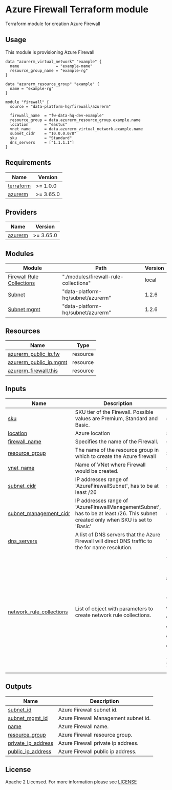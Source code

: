 # Azure Firewall Terraform module
Terraform module for creation Azure Firewall

## Usage
This module is provisioning Azure Firewall
```hcl
data "azurerm_virtual_network" "example" {
  name                = "example-name"
  resource_group_name = "example-rg"
}

data "azurerm_resource_group" "example" {
  name = "example-rg"
}

module "firewall" {
  source = "data-platform-hq/firewall/azurerm"

  firewall_name  = "fw-data-hq-dev-example"
  resource_group = data.azurerm_resource_group.example.name
  location       = "eastus"
  vnet_name      = data.azurerm_virtual_network.example.name
  subnet_cidr    = "10.0.0.0/8"
  sku            = "Standard"
  dns_servers    = ["1.1.1.1"]
}
```
<!-- BEGIN_TF_DOCS -->
## Requirements
| Name                                                                      | Version   |
|---------------------------------------------------------------------------|-----------|
| <a name="requirement_terraform"></a> [terraform](#requirement\_terraform) | >= 1.0.0  |
| <a name="requirement_azurerm"></a> [azurerm](#requirement\_azurerm)       | >= 3.65.0 |

## Providers

| Name                                                           | Version   |
|----------------------------------------------------------------|-----------|
| <a name="provider_azurerm"></a> [azurerm](#provider\_azurerm)  | >= 3.65.0 |

## Modules
| Module                                                                      | Path   |  Version
|---------------------------------------------------------------------------|-----------|-----------|
[Firewall Rule Collections](https://github.com/data-platform-hq/terraform-azurerm-firewall/tree/init/modules/firewall-rule-collections) |  "./modules/firewall-rule-collections" | local |
[Subnet](https://github.com/data-platform-hq/terraform-azurerm-subnet)| "data-platform-hq/subnet/azurerm"| 1.2.6 |
[Subnet mgmt](https://github.com/data-platform-hq/terraform-azurerm-subnet)|"data-platform-hq/subnet/azurerm" | 1.2.6  |

## Resources

| Name                                                                                                                                                          | Type     |
|---------------------------------------------------------------------------------------------------------------------------------------------------------------|----------|
| [azurerm_public_ip.fw](https://registry.terraform.io/providers/hashicorp/azurerm/latest/docs/resources/public_ip)                                       | resource |
| [azurerm_public_ip.mgmt](https://registry.terraform.io/providers/hashicorp/azurerm/latest/docs/resources/public_ip)                                                   | resource |
| [azurerm_firewall.this](https://registry.terraform.io/providers/hashicorp/azurerm/latest/docs/resources/firewall) | resource |


## Inputs

| Name                                                                                                                            | Description                                                                                               | Type                                                                                                                            | Default | Required |
|---------------------------------------------------------------------------------------------------------------------------------|-----------------------------------------------------------------------------------------------------------|---------------------------------------------------------------------------------------------------------------------------------|---------|:--------:|
| <a name="input_sku"></a> [sku](#input\_sku)| SKU tier of the Firewall. Possible values are Premium, Standard and Basic. | `string`| n/a |   yes    |
| <a name="input_location"></a> [location](#input\_location)| Azure location| `string`| n/a |   yes    |
| <a name="input_firewall_name"></a> [firewall\_name](#input\_firewall\_name)| Specifies the name of the Firewall. | `string`| n/a |   yes    |
| <a name="input_resource_group"></a> [resource\_group](#input\_resource\_group)| The name of the resource group in which to create the Azure firewall| `string` | n/a     |   yes    |
| <a name="input_vnet_name"></a> [vnet\_name](#input\_vnet\_name)| Name of VNet where Firewall would be created. | `string`| n/a |   yes    |
| <a name="input_subnet_cidr"></a> [subnet\_cidr](#input\_subnet\_cidr)| IP addresses range of 'AzureFirewallSubnet', has to be at least /26 | `string`| n/a |   yes    |
| <a name="input_subnet_management_cidr"></a> [subnet\_management\_cidr](#input\_subnet\_management\_cidr)| IP addresses range of 'AzureFirewallManagementSubnet', has to be at least /26. This subnet created only when SKU is set to 'Basic' | `string`| null |   no    |
| <a name="input_dns_servers"></a> [dns\_servers](#input\_dns\_servers)| A list of DNS servers that the Azure Firewall will direct DNS traffic to the for name resolution. | `list(string)`| [] | no |
| <a name="input_network_rule_collections"></a> [network\_rule\_collections](#input\_network\_rule\_collections)| List of object with parameters to create network rule collections. |  <pre>list(object({<br>  name     = string,<br>  priority = number,<br>  action   = string,<br>  rules    = list(object({<br>    name                  = string,<br>    source_addresses      = optional(list(string)),<br>    source_ip_groups      = optional(list(string)),<br>    destination_ports     = optional(list(string)),<br>    destination_addresses = optional(list(string)),<br>    destination_ip_groups = optional(list(string)),<br>    destination_fqdns     = optional(list(string)),<br>    protocols             = optional(list(string))<br>  }))<br>}))</pre> | [] |   no    |



## Outputs

| Name                                                               | Description                          |
|--------------------------------------------------------------------|--------------------------------------|
| <a name="subnet_id"></a> [subnet\_id](#output\_subnet\_id)   | Azure Firewall subnet id. |
| <a name="subnet_mgmt_id"></a> [subnet\_mgmt\_id](#output\_subnet\_mgmt\_id)   | Azure Firewall Management subnet id. |
| <a name="name"></a> [name](#output\_name)   | Azure Firewall name. |
| <a name="resource_group"></a> [resource\_group](#output\_resource\_group)   | Azure Firewall resource group. |
| <a name="private_ip_address"></a> [private\_ip\_address](#output\_private\_ip\_address)   | Azure Firewall private ip address. |
| <a name="public_ip_address"></a> [public\_ip\_address](#output\_public\_ip\_address)   | Azure Firewall public ip address. |
<!-- END_TF_DOCS -->

## License

Apache 2 Licensed. For more information please see [LICENSE](https://github.com/data-platform-hq/terraform-azurerm-firewall/blob/init/LICENSE)

